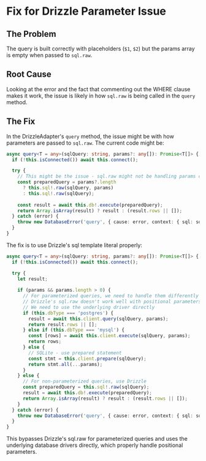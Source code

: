 # Fix for Drizzle Parameter Issue

## The Problem
The query is built correctly with placeholders (`$1`, `$2`) but the params array is empty when passed to `sql.raw`.

## Root Cause
Looking at the error and the fact that commenting out the WHERE clause makes it work, the issue is likely in how `sql.raw` is being called in the `query` method.

## The Fix

In the DrizzleAdapter's `query` method, the issue might be with how parameters are passed to `sql.raw`. The current code might be:

```typescript
async query<T = any>(sqlQuery: string, params?: any[]): Promise<T[]> {
  if (!this.isConnected()) await this.connect();

  try {
    // This might be the issue - sql.raw might not be handling params correctly
    const preparedQuery = params?.length 
      ? this.sql!.raw(sqlQuery, params)
      : this.sql!.raw(sqlQuery);
    
    const result = await this.db!.execute(preparedQuery);
    return Array.isArray(result) ? result : (result.rows || []);
  } catch (error) {
    throw new DatabaseError('query', { cause: error, context: { sql: sqlQuery, params } });
  }
}
```

The fix is to use Drizzle's sql template literal properly:

```typescript
async query<T = any>(sqlQuery: string, params?: any[]): Promise<T[]> {
  if (!this.isConnected()) await this.connect();

  try {
    let result;
    
    if (params && params.length > 0) {
      // For parameterized queries, we need to handle them differently
      // Drizzle's sql.raw doesn't work well with positional parameters
      // We need to use the underlying driver directly
      if (this.dbType === 'postgres') {
        result = await this.client.query(sqlQuery, params);
        return result.rows || [];
      } else if (this.dbType === 'mysql') {
        const [rows] = await this.client.execute(sqlQuery, params);
        return rows;
      } else {
        // SQLite - use prepared statement
        const stmt = this.client.prepare(sqlQuery);
        return stmt.all(...params);
      }
    } else {
      // For non-parameterized queries, use Drizzle
      const preparedQuery = this.sql!.raw(sqlQuery);
      result = await this.db!.execute(preparedQuery);
      return Array.isArray(result) ? result : (result.rows || []);
    }
  } catch (error) {
    throw new DatabaseError('query', { cause: error, context: { sql: sqlQuery, params } });
  }
}
```

This bypasses Drizzle's sql.raw for parameterized queries and uses the underlying database drivers directly, which properly handle positional parameters.